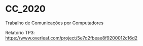 # CC_2020
Trabalho de Comunicações por Computadores

Relatório TP3: https://www.overleaf.com/project/5e7d2fbeae8f9200012c16d2
